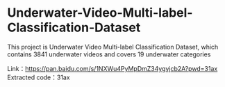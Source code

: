 # Underwater-Video-Multi-label-Classification-Dataset
This project is Underwater Video Multi-label Classification Dataset, which contains 3841 underwater videos and covers 19 underwater categories

Link：https://pan.baidu.com/s/1NXWu4PyMpDmZ34ygvjcb2A?pwd=31ax 
Extracted code：31ax 




